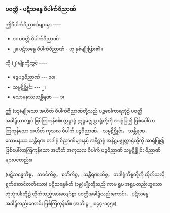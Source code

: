 ### ပဝတ္တိ - ပဋိသန္ဓေ ဝိပါက်ဝိညာဏ်

ဤဝိပါက်ဝိညာဏ်များမှာ ----

- ၁။ ပဝတ္တိ ဝိပါက်ဝိညာဏ်-
- ၂။ ပဋိသန္ဓေ ဝိပါက်ဝိညာဏ် - ဟု နှစ်မျိုးပြား၏။

ထို (၂)မျိုးတို့တွင် ----

- ဒွေပဉ္စဝိညာဏ် --- ၁၀၊
- သမ္ပဋိစ္ဆိုင်း --- ၂၊
- သောမနဿသန္တီရဏ --- ၁၊

ဤ (၁၃)မျိုးသော အဟိတ် ဝိပါက်ဝိညာဏ်တို့သည် ပဉ္စဝေါကာရဘုံ၌ ပဝတ္တိအခါ၌သာလျှင် ဖြစ်ကြကုန်၏။ 
ဣဋ္ဌာရုံ ဣဋ္ဌမဇ္ဈတ္တာရုံတို့ကို အာရုံပြု၍ ဖြစ်ပေါ်လာကြကုန်သော အဟိတ် ကုသလ ဝိပါက် ပဉ္စဝိညာဏ်， သမ္ပဋိစ္ဆိုင်း， သန္တီရဏ， သောမနဿ သန္တီရဏ တဒါရုံ ဝိညာဏ်များနှင့် အနိဋ္ဌာရုံ အနိဋ္ဌမဇ္ဈတ္တာရုံတို့ကို အာရုံပြု၍ ဖြစ်ပေါ်လာကြကုန်သော အဟိတ် အကုသလ ဝိပါက် ပဉ္စဝိညာဏ် သမ္ပဋိစ္ဆိုင်း ဝိညာဏ်များပင်တည်း။

(ပဋိသန္ဓေကိစ္စ， ဘဝင်ကိစ္စ， စုတိကိစ္စ， သန္တီရဏကိစ္စ， တဒါရုံကိစ္စတို့ကို ထိုက်သလို ရွက်ဆောင်တတ်သော) ပဋိသန္ဓေစိတ် (၁၉)မျိုးတို့သည် ကာမ ရူပ အရူပတည်းဟူသော ဘုံသုံးပါးတို့၌ ထိုက်သည့်အားလျော်စွာ ပဝတ္တိအခါ၌လည်းကောင်း， ပဋိသန္ဓေအခါ၌လည်းကောင်း ဖြစ်ကြကုန်၏။
(အဘိ၊ဋ္ဌ၊၂၊၁၄၄-၁၄၅။)
